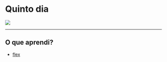 # Quinto dia

![](https://ik.imagekit.io/698xlahbaqz/quinto_dia_js30_PFa5JzocM.png?ik-sdk-version=javascript-1.4.3&updatedAt=1644778391065)

---

## O que aprendi?

- [flex](https://developer.mozilla.org/pt-BR/docs/Web/CSS/flex)